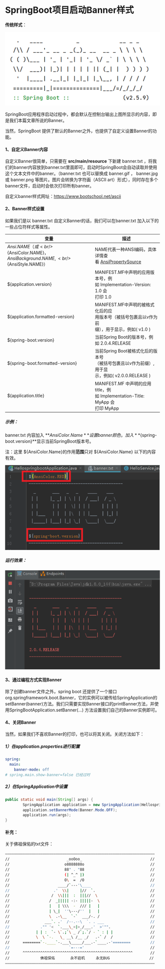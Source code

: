 # SpringBoot项目启动Banner样式

**传统样式**：

![image-20230119174715844](images/image-20230119174715844.png)

SpringBoot应用程序启动过程中，都会默认在控制台输出上图所显示的内容，即是我们本篇文章所说的Banner。

当然，SpringBoot 提供了默认的Banner之外，也提供了自定义设置Banner的功能。

#### 1、自定义Banner内容

自定义Banner很简单，只需要在 **src/main/resource** 下新建 banner.txt ，将我们的banner内容放到banner.txt里面即可，启动时SpringBoot会自动读取并使用这个文本文件中的banner。（banner.txt 也可以替换成 banner.gif ， banner.jpg 或 banner.png 等图片。图片会转换为字符画（ASCII art）形式），同时存在多个banner文件，启动时会依次打印所有banner。

自定义banner样式网址：https://www.bootschool.net/ascii

#### 2、Banner样式设置

如果我们是以 banner.txt 自定义Banner的话，我们可以在banner.txt 加入以下的一些占位符样式等属性。

| 变量                                                         | 描述                                                         |
| ------------------------------------------------------------ | ------------------------------------------------------------ |
| ${Ansi.NAME}（或<br/>${AnsiColor.NAME}，<br/>${AnsiBackground.NAME},<br/>${AnsiStyle.NAME}） | NAME代表一种ANSI编码，具体详情查<br/>看 [AnsiPropertySource](https://github.com/spring-projects/spring-boot/blob/ca0de4385c01cbbd120e96ec9f83427fb48c9a15/spring-boot-project/spring-boot/src/main/java/org/springframework/boot/ansi/AnsiPropertySource.java) |
| ${application.version}                                       | MANIFEST.MF中声明的应用版本号，例<br/>如 Implementation-Version: 1.0 会<br/>打印 1.0 |
| ${application.formatted-version}                             | MANIFEST.MF中声明的被格式化后的应<br/>用版本号（被括号包裹且以v作为前<br/>缀），用于显示，例如( v1.0 ) |
| ${spring-boot.version}                                       | 当前Spring Boot的版本号，例<br/>如 2.0.4.RELEASE             |
| ${spring-boot.formatted-version}                             | 当前Spring Boot被格式化后的版本号<br/>（被括号包裹且以v作为前缀）, 用于显<br/>示，例如( v2.0.0.RELEASE ) |
| ${application.title}                                         | MANIFEST.MF 中声明的应用title，例<br/>如 Implementation-Title: MyApp 会<br/>打印 MyApp |

##### 示例：

banner.txt 内容加入 **${AnsiColor.Name}** 设置banner颜色，加入**${spring-boot.version}**显示当前SpringBoot版本号。

注：这里 ${AnsiColor.Name}的作用**范围**只对 ${AnsiColor.Name} 以下的内容有效。

![image-20230119175123960](images/image-20230119175123960.png)

##### 运行效果：

![image-20230119175144432](images/image-20230119175144432.png)

#### 3、通过编程方式实现Banner

除了创建banner文件之外，spring boot 还提供了一个接口org.springframework.boot.Banner，它的实例可以被传给SpringApplication的setBanner(banner)方法。我们只需要实现Banner接口的printBanner方法，并使用SpringBootApplication.setBanner(…) 方法设置我们自己的Banner实例即可。

#### 4、关闭Banner

当然，如果我们不喜欢Banner的打印，也可以将其关闭。关闭方法如下：

##### 1）在application.properties进行配置

```yaml
spring:
  main:
    banner-mode: off
# spring.main.show-banner=false 已经过时
```

##### 2）在SpringApplication中设置

```java
public static void main(String[] args) {
        SpringApplication application = new SpringApplication(HellospringbootApplication.class);
        application.setBannerMode(Banner.Mode.OFF);
        application.run(args);
}
```

#### 补充：

关于佛祖保佑的txt文件：

```sh
————————————————————————————————————————————————————————————————————
//                          _ooOoo_                               //
//                         o8888888o                              //
//                         88" . "88                              //
//                         (| ^_^ |)                              //
//                         O\  =  /O                              //
//                      ____/`---'\____                           //
//                    .'  \\|     |//  `.                         //
//                   /  \\|||  :  |||//  \                        //
//                  /  _||||| -:- |||||-  \                       //
//                  |   | \\\  -  /// |   |                       //
//                  | \_|  ''\---/''  |   |                       //
//                  \  .-\__  `-`  ___/-. /                       //
//                ___`. .'  /--.--\  `. . ___                     //
//              ."" '<  `.___\_<|>_/___.'  >'"".                  //
//            | | :  `- \`.;`\ _ /`;.`/ - ` : | |                 //
//            \  \ `-.   \_ __\ /__ _/   .-` /  /                 //
//      ========`-.____`-.___\_____/___.-`____.-'========         //
//                           `=---='                              //
//      ^^^^^^^^^^^^^^^^^^^^^^^^^^^^^^^^^^^^^^^^^^^^^^^^^^        //
//              佛祖保佑       永不宕机     永无BUG                  //
————————————————————————————————————————————————————————————————————
```

